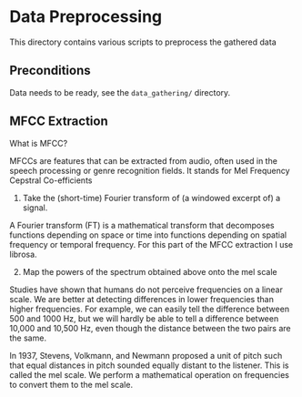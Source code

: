 # Data Preprocessing

This directory contains various scripts to preprocess the gathered data

## Preconditions
Data needs to be ready, see the `data_gathering/` directory.


## MFCC Extraction
What is MFCC?

MFCCs are features that can be extracted from audio, often used in the speech processing or genre recognition fields. It stands for Mel Frequency Cepstral Co-efficients

1. Take the (short-time) Fourier transform of (a windowed excerpt of) a signal.

A Fourier transform (FT) is a mathematical transform that decomposes functions depending on space or time into functions depending on spatial frequency or temporal frequency. For this part of the MFCC extraction I use librosa.

2. Map the powers of the spectrum obtained above onto the mel scale

Studies have shown that humans do not perceive frequencies on a linear scale. We are better at detecting differences in lower frequencies than higher frequencies. For example, we can easily tell the difference between 500 and 1000 Hz, but we will hardly be able to tell a difference between 10,000 and 10,500 Hz, even though the distance between the two pairs are the same.

In 1937, Stevens, Volkmann, and Newmann proposed a unit of pitch such that equal distances in pitch sounded equally distant to the listener. This is called the mel scale. We perform a mathematical operation on frequencies to convert them to the mel scale.


